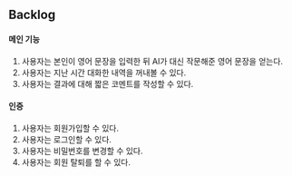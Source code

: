 ## Backlog
#### 메인 기능
1. 사용자는 본인이 영어 문장을 입력한 뒤 AI가 대신 작문해준 영어 문장을 얻는다.
2. 사용자는 지난 시간 대화한 내역을 꺼내볼 수 있다.
3. 사용자는 결과에 대해 짧은 코멘트를 작성할 수 있다.

#### 인증
1. 사용자는 회원가입할 수 있다.
2. 사용자는 로그인할 수 있다.
3. 사용자는 비밀번호를 변경할 수 있다.
4. 사용자는 회원 탈퇴를 할 수 있다.